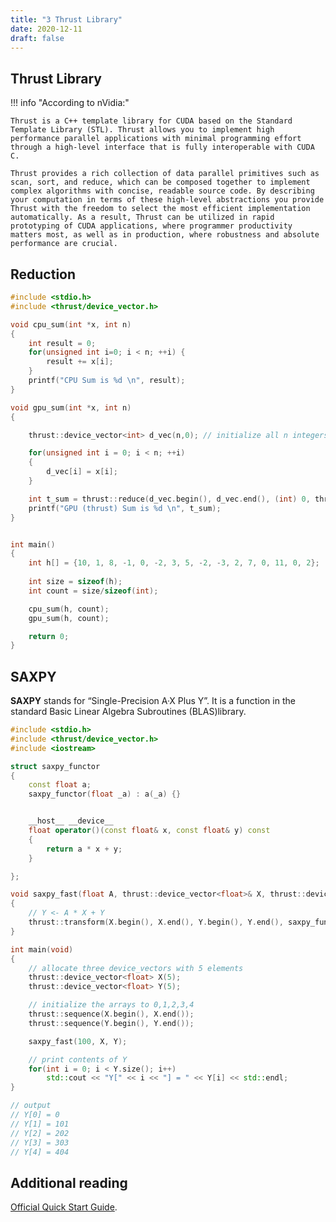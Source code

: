 ```yaml
---
title: "3 Thrust Library"
date: 2020-12-11
draft: false
---
```


## Thrust Library

!!! info "According to nVidia:"

    Thrust is a C++ template library for CUDA based on the Standard Template Library (STL). Thrust allows you to implement high performance parallel applications with minimal programming effort through a high-level interface that is fully interoperable with CUDA C.

    Thrust provides a rich collection of data parallel primitives such as scan, sort, and reduce, which can be composed together to implement complex algorithms with concise, readable source code. By describing your computation in terms of these high-level abstractions you provide Thrust with the freedom to select the most efficient implementation automatically. As a result, Thrust can be utilized in rapid prototyping of CUDA applications, where programmer productivity matters most, as well as in production, where robustness and absolute performance are crucial.

## Reduction

```.cu
#include <stdio.h>
#include <thrust/device_vector.h>

void cpu_sum(int *x, int n)
{
    int result = 0;
    for(unsigned int i=0; i < n; ++i) { 
        result += x[i];
    }
    printf("CPU Sum is %d \n", result);
}

void gpu_sum(int *x, int n)
{

    thrust::device_vector<int> d_vec(n,0); // initialize all n integers of a device_vector to 0

    for(unsigned int i = 0; i < n; ++i)
    {
        d_vec[i] = x[i];
    }

    int t_sum = thrust::reduce(d_vec.begin(), d_vec.end(), (int) 0, thrust::plus<int>());
    printf("GPU (thrust) Sum is %d \n", t_sum);
}


int main()
{
    int h[] = {10, 1, 8, -1, 0, -2, 3, 5, -2, -3, 2, 7, 0, 11, 0, 2};
    
    int size = sizeof(h);
    int count = size/sizeof(int);

    cpu_sum(h, count);
    gpu_sum(h, count);

    return 0;
}
```

## SAXPY

**SAXPY** stands for “Single-Precision A·X Plus Y”. 
It is a function in the standard Basic Linear Algebra Subroutines (BLAS)library.

```.cu
#include <stdio.h>
#include <thrust/device_vector.h>
#include <iostream>

struct saxpy_functor
{
    const float a;
    saxpy_functor(float _a) : a(_a) {}


    __host__ __device__
    float operator()(const float& x, const float& y) const 
    {
        return a * x + y;
    }

};

void saxpy_fast(float A, thrust::device_vector<float>& X, thrust::device_vector<float>& Y)
{
    // Y <- A * X + Y
    thrust::transform(X.begin(), X.end(), Y.begin(), Y.end(), saxpy_functor(A));
}

int main(void)
{
    // allocate three device_vectors with 5 elements
    thrust::device_vector<float> X(5);
    thrust::device_vector<float> Y(5);

    // initialize the arrays to 0,1,2,3,4
    thrust::sequence(X.begin(), X.end());
    thrust::sequence(Y.begin(), Y.end());

    saxpy_fast(100, X, Y);

    // print contents of Y
    for(int i = 0; i < Y.size(); i++)
        std::cout << "Y[" << i << "] = " << Y[i] << std::endl;
}

// output
// Y[0] = 0
// Y[1] = 101
// Y[2] = 202
// Y[3] = 303
// Y[4] = 404
```

## Additional reading

[Official Quick Start Guide](https://docs.nvidia.com/cuda/archive/11.0/pdf/Thrust_Quick_Start_Guide.pdf).
